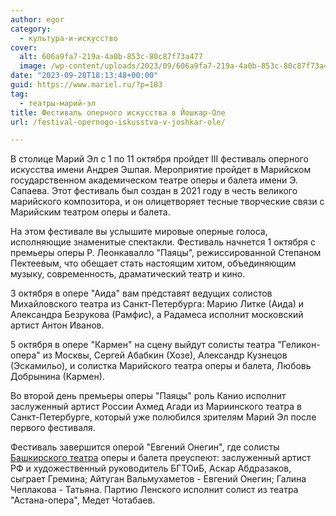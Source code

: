 ```yaml
---
author: egor
category:
  - культура-и-искусство
cover:
  alt: 606a9fa7-219a-4a0b-853c-80c87f73a477
  image: /wp-content/uploads/2023/09/606a9fa7-219a-4a0b-853c-80c87f73a477.png
date: "2023-09-28T18:13:48+00:00"
guid: https://www.mariel.ru/?p=183
tag:
  - театры-марий-эл
title: Фестиваль оперного искусства в Йошкар-Оле
url: /festival-opernogo-iskusstva-v-joshkar-ole/

---
```

В столице Марий Эл с 1 по 11 октября пройдет III фестиваль оперного искусства имени Андрея Эшпая. Мероприятие пройдет в Марийском государственном академическом театре оперы и балета имени Э. Сапаева. Этот фестиваль был создан в 2021 году в честь великого марийского композитора, и он олицетворяет тесные творческие связи с Марийским театром оперы и балета.

На этом фестивале вы услышите мировые оперные голоса, исполняющие знаменитые спектакли. Фестиваль начнется 1 октября с премьеры оперы Р. Леонкавалло "Паяцы", режиссированной Степаном Пектеевым, что обещает стать настоящим хитом, объединяющим музыку, современность, драматический театр и кино.

3 октября в опере "Аида" вам представят ведущих солистов Михайловского театра из Санкт-Петербурга: Марию Литке (Аида) и Александра Безрукова (Рамфис), а Радамеса исполнит московский артист Антон Иванов.

5 октября в опере "Кармен" на сцену выйдут солисты театра "Геликон-опера" из Москвы, Сергей Абабкин (Хозе), Александр Кузнецов (Эскамильо), и солистка Марийского театра оперы и балета, Любовь Добрынина (Кармен).

Во второй день премьеры оперы "Паяцы" роль Канио исполнит заслуженный артист России Ахмед Агади из Мариинского театра в Санкт-Петербурге, который уже полюбился зрителям Марий Эл после первого фестиваля.

Фестиваль завершится оперой "Евгений Онегин", где солисты [Башкирского театра](https://www.bashopera.ru/) оперы и балета преуспеют: заслуженный артист РФ и художественный руководитель БГТОиБ, Аскар Абдразаков, сыграет Гремина; Айтуган Вальмухаметов \- Евгений Онегин; Галина Чеплакова \- Татьяна. Партию Ленского исполнит солист из театра "Астана-опера", Медет Чотабаев.
